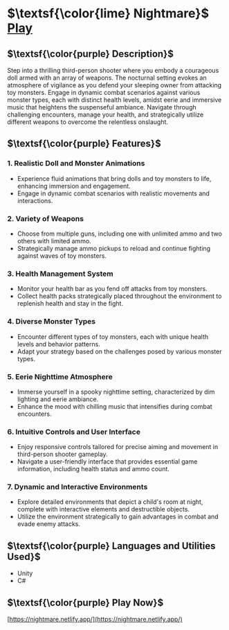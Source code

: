  # $\textsf{\color{lime} Nightmare}$ $\text{ }$ $\text{ }$ [Play](https://nightmare.netlify.app/)

## $\textsf{\color{purple} Description}$
Step into a thrilling third-person shooter where you embody a courageous doll armed with an array of weapons. The nocturnal setting evokes an atmosphere of vigilance as you defend your sleeping owner from attacking toy monsters. Engage in dynamic combat scenarios against various monster types, each with distinct health levels, amidst eerie and immersive music that heightens the suspenseful ambiance. Navigate through challenging encounters, manage your health, and strategically utilize different weapons to overcome the relentless onslaught.


## $\textsf{\color{purple} Features}$

### 1. Realistic Doll and Monster Animations
- Experience fluid animations that bring dolls and toy monsters to life, enhancing immersion and engagement.
- Engage in dynamic combat scenarios with realistic movements and interactions.

### 2. Variety of Weapons
- Choose from multiple guns, including one with unlimited ammo and two others with limited ammo.
- Strategically manage ammo pickups to reload and continue fighting against waves of toy monsters.

### 3. Health Management System
- Monitor your health bar as you fend off attacks from toy monsters.
- Collect health packs strategically placed throughout the environment to replenish health and stay in the fight.

### 4. Diverse Monster Types
- Encounter different types of toy monsters, each with unique health levels and behavior patterns.
- Adapt your strategy based on the challenges posed by various monster types.

### 5. Eerie Nighttime Atmosphere
- Immerse yourself in a spooky nighttime setting, characterized by dim lighting and eerie ambiance.
- Enhance the mood with chilling music that intensifies during combat encounters.

### 6. Intuitive Controls and User Interface
- Enjoy responsive controls tailored for precise aiming and movement in third-person shooter gameplay.
- Navigate a user-friendly interface that provides essential game information, including health status and ammo count.

### 7. Dynamic and Interactive Environments
- Explore detailed environments that depict a child's room at night, complete with interactive elements and destructible objects.
- Utilize the environment strategically to gain advantages in combat and evade enemy attacks.


## $\textsf{\color{purple} Languages and Utilities Used}$
- Unity
- C#

## $\textsf{\color{purple} Play Now}$
[https://nightmare.netlify.app/](https://nightmare.netlify.app/)
